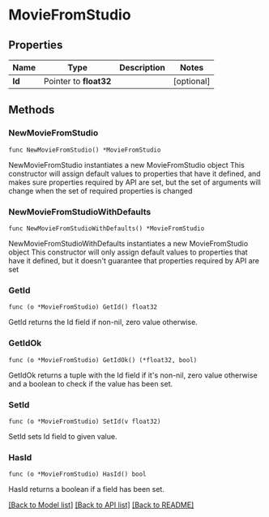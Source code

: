 # MovieFromStudio

## Properties

Name | Type | Description | Notes
------------ | ------------- | ------------- | -------------
**Id** | Pointer to **float32** |  | [optional] 

## Methods

### NewMovieFromStudio

`func NewMovieFromStudio() *MovieFromStudio`

NewMovieFromStudio instantiates a new MovieFromStudio object
This constructor will assign default values to properties that have it defined,
and makes sure properties required by API are set, but the set of arguments
will change when the set of required properties is changed

### NewMovieFromStudioWithDefaults

`func NewMovieFromStudioWithDefaults() *MovieFromStudio`

NewMovieFromStudioWithDefaults instantiates a new MovieFromStudio object
This constructor will only assign default values to properties that have it defined,
but it doesn't guarantee that properties required by API are set

### GetId

`func (o *MovieFromStudio) GetId() float32`

GetId returns the Id field if non-nil, zero value otherwise.

### GetIdOk

`func (o *MovieFromStudio) GetIdOk() (*float32, bool)`

GetIdOk returns a tuple with the Id field if it's non-nil, zero value otherwise
and a boolean to check if the value has been set.

### SetId

`func (o *MovieFromStudio) SetId(v float32)`

SetId sets Id field to given value.

### HasId

`func (o *MovieFromStudio) HasId() bool`

HasId returns a boolean if a field has been set.


[[Back to Model list]](../README.md#documentation-for-models) [[Back to API list]](../README.md#documentation-for-api-endpoints) [[Back to README]](../README.md)


